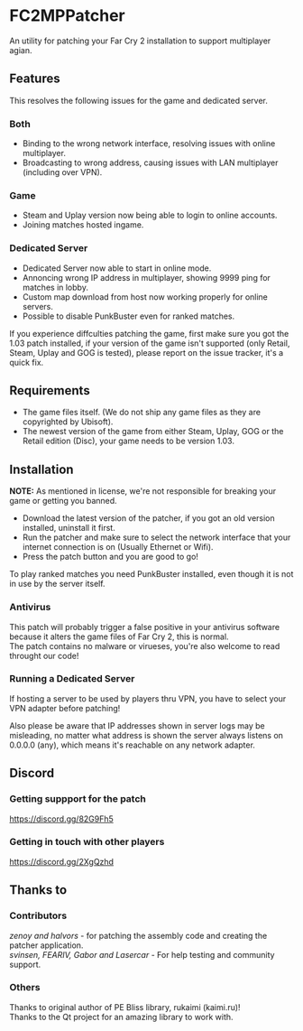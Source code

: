 # FC2MPPatcher
An utility for patching your Far Cry 2 installation to support multiplayer agian. 

## Features
This resolves the following issues for the game and dedicated server.

### Both
* Binding to the wrong network interface, resolving issues with online multiplayer. 
* Broadcasting to wrong address, causing issues with LAN multiplayer (including over VPN).

### Game
* Steam and Uplay version now being able to login to online accounts.
* Joining matches hosted ingame.

### Dedicated Server
* Dedicated Server now able to start in online mode.
* Annoncing wrong IP address in multiplayer, showing 9999 ping for matches in lobby.
* Custom map download from host now working properly for online servers.
* Possible to disable PunkBuster even for ranked matches.

If you experience diffculties patching the game, first make sure you got the 1.03 patch installed, if your version of the game isn't supported (only Retail, Steam, Uplay and GOG is tested), please report on the issue tracker, it's a quick fix.

## Requirements
 * The game files itself. (We do not ship any game files as they are copyrighted by Ubisoft). 
 * The newest version of the game from either Steam, Uplay, GOG or the Retail edition (Disc), your game needs to be version 1.03.

## Installation
<b>NOTE:</b> As mentioned in license, we're not responsible for breaking your game or getting you banned.

* Download the latest version of the patcher, if you got an old version installed, uninstall it first.
* Run the patcher and make sure to select the network interface that your internet connection is on (Usually Ethernet or Wifi).
* Press the patch button and you are good to go!

To play ranked matches you need PunkBuster installed, even though it is not in use by the server itself.

### Antivirus
This patch will probably trigger a false positive in your antivirus software because it alters the game files of Far Cry 2, this is normal.  
The patch contains no malware or virueses, you're also welcome to read throught our code!

### Running a Dedicated Server
If hosting a server to be used by players thru VPN, you have to select your VPN adapter before patching!

Also please be aware that IP addresses shown in server logs may be misleading, no matter what address is shown the server always listens on 0.0.0.0 (any), which means it's reachable on any network adapter.

## Discord
### Getting suppport for the patch
https://discord.gg/82G9Fh5

### Getting in touch with other players
https://discord.gg/2XgQzhd

## Thanks to
### Contributors
<i>zenoy and halvors</i> - for patching the assembly code and creating the patcher application.  
<i>svinsen, FEARIV, Gabor and Lasercar</i> - For help testing and community support.

### Others
Thanks to original author of PE Bliss library, rukaimi (kaimi.ru)!  
Thanks to the Qt project for an amazing library to work with.  

